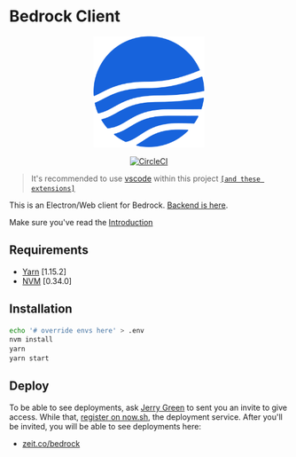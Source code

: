 # Bedrock Client

<p align="center">
  <a href="https://bedrock.ai">
    <img height="200" alt="Bedrock" src="/assets/bedrock.svg" />
  </a>
</p>

<p align="center">
  <a href="https://circleci.com/gh/prometheonsystems/bedrock-client2">
    <img height="20" alt="CircleCI" src="https://circleci.com/gh/prometheonsystems/bedrock-client2.svg?style=shield&circle-token=05d1586190f934f95d9337630ac88c2e64fa2efd" />
  </a>
</p>

> It's recommended to use [vscode](https://code.visualstudio.com/) within this project [`[and these extensions]`](wiki/vscode-recommendations.md)

This is an Electron/Web client for Bedrock. [Backend is here](https://github.com/prometheonsystems/bedrock-backend).

Make sure you've read the [Introduction](wiki/introduction.md)

## Requirements

- [Yarn](https://yarnpkg.com/en/docs/install) [1.15.2]
- [NVM](https://github.com/nvm-sh/nvm/blob/master/README.md#install--update-script) [0.34.0]

## Installation

```bash
echo '# override envs here' > .env
nvm install
yarn
yarn start
```

## Deploy

To be able to see deployments, ask [Jerry Green](tg://resolve?domain=jerrygreen) to sent you an invite to give access. While that, [register on now.sh](https://zeit.co/github-setup), the deployment service. After you'll be invited, you will be able to see deployments here:

- [zeit.co/bedrock](https://zeit.co/bedrock)
